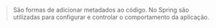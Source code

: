 > São formas de adicionar metadados ao código. No Spring são utilizadas para configurar e controlar o comportamento da aplicação.


